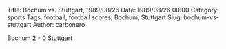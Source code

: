 Title: Bochum vs. Stuttgart, 1989/08/26
Date: 1989/08/26 00:00
Category: sports
Tags: football, football scores, Bochum, Stuttgart
Slug: bochum-vs-stuttgart
Author: carbonero


Bochum 2 - 0 Stuttgart

